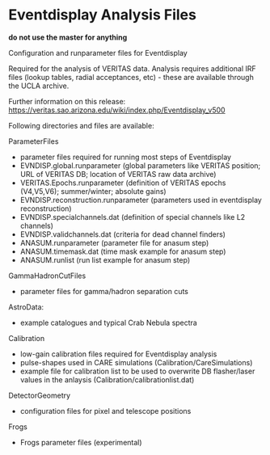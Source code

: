 # Eventdisplay Analysis Files

**do not use the master for anything**

Configuration and runparameter files for Eventdisplay

Required for the analysis of VERITAS data. Analysis requires additional IRF files (lookup tables, radial acceptances, etc) - these are available through the UCLA archive.

Further information on this release: https://veritas.sao.arizona.edu/wiki/index.php/Eventdisplay_v500

Following directories and files are available:

ParameterFiles
- parameter files required for running most steps of Eventdisplay
- EVNDISP.global.runparameter (global parameters like VERITAS position; URL of VERITAS DB; location of VERITAS raw data archive)
- VERITAS.Epochs.runparameter (definition of VERITAS epochs (V4,V5,V6); summer/winter; absolute gains)
- EVNDISP.reconstruction.runparameter (parameters used in eventdisplay reconstruction)
- EVNDISP.specialchannels.dat (definition of special channels like L2 channels)
- EVNDISP.validchannels.dat (criteria for dead channel finders)
- ANASUM.runparameter (parameter file for anasum step)
- ANASUM.timemask.dat (time mask example for anasum step)
- ANASUM.runlist (run list example for anasum step)

GammaHadronCutFiles
- parameter files for gamma/hadron separation cuts

AstroData:
- example catalogues and typical Crab Nebula spectra

Calibration 
- low-gain calibration files required for Eventdisplay analysis
- pulse-shapes used in CARE simulations (Calibration/CareSimulations)
- example file for calibration list to be used to overwrite DB flasher/laser values in the anlaysis (Calibration/calibrationlist.dat)

DetectorGeometry
- configuration files for pixel and telescope positions

Frogs
- Frogs parameter files (experimental)

